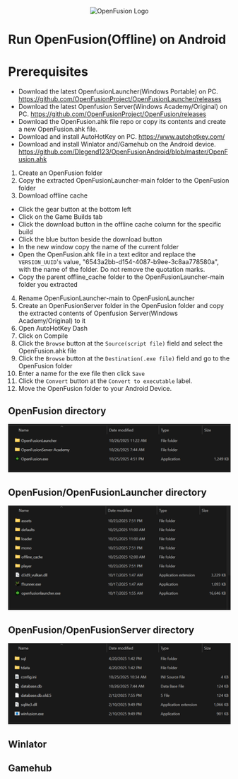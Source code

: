 <p align="center"><img width="640" src="res/openfusion-hero.png" alt="OpenFusion Logo"></p>

# Run OpenFusion(Offline) on Android

# Prerequisites
- Download the latest OpenfusionLauncher(Windows Portable) on PC.  https://github.com/OpenFusionProject/OpenFusionLauncher/releases
- Download the latest Openfusion Server(Windows Academy/Original) on PC. https://github.com/OpenFusionProject/OpenFusion/releases
- Download the OpenFusion.ahk file repo or copy its contents and create a new OpenFusion.ahk file. 
- Download and install AutoHotKey on PC. https://www.autohotkey.com/
- Download and install Winlator and/Gamehub on the Android device. https://github.com/Dlegend123/OpenFusionAndroid/blob/master/OpenFusion.ahk

1. Create an OpenFusion folder
2. Copy the extracted OpenFusionLauncher-main folder to the OpenFusion folder
3. Download offline cache
- Click the gear button at the bottom left
- Click on the Game Builds tab
- Click the download button in the offline cache column for the specific build
- Click the blue button beside the download button
- In the new window copy the name of the current folder
- Open the OpenFusion.ahk file in a text editor and replace the `VERSION_UUID`'s value, "6543a2bb-d154-4087-b9ee-3c8aa778580a", with the name of the folder. Do not remove the quotation marks.
- Copy the parent offline_cache folder to the OpenFusionLauncher-main folder you extracted
4. Rename OpenFusionLauncher-main to OpenFusionLauncher
5. Create an OpenFusionServer folder in the OpenFusion folder and copy the extracted contents of Openfusion Server(Windows Academy/Original) to it
7. Open AutoHotKey Dash
8. Click on Compile
9. Click the `Browse` button at the `Source(script file)` field and select the OpenFusion.ahk file
10. Click the `Browse` button at the `Destination(.exe file)` field and go to the OpenFusion folder
11. Enter a name for the exe file then click `Save`
12. Click the `Convert` button at the `Convert to executable` label.
13. Move the OpenFusion folder to your Android Device.

## OpenFusion directory
![alt text](https://github.com/Dlegend123/OpenFusionAndroid/blob/master/OpenFusion%20Directory.png)

## OpenFusion/OpenFusionLauncher directory
![alt text](https://github.com/Dlegend123/OpenFusionAndroid/blob/master/OpenFusionLauncher.png)

## OpenFusion/OpenFusionServer directory
![alt text](https://github.com/Dlegend123/OpenFusionAndroid/blob/master/OpenFusionServer.png)

## Winlator

## Gamehub
